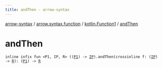 ```yaml
---
title: andThen - arrow-syntax
---
```


[arrow-syntax](../../index.html) / [arrow.syntax.function](../index.html) / [kotlin.Function1](index.html) / [andThen](./and-then.html)

# andThen

`inline infix fun <P1, IP, R> ((`[`P1`](and-then.html#P1)`) -> `[`IP`](and-then.html#IP)`).andThen(crossinline f: (`[`IP`](and-then.html#IP)`) -> `[`R`](and-then.html#R)`): (`[`P1`](and-then.html#P1)`) -> `[`R`](and-then.html#R)